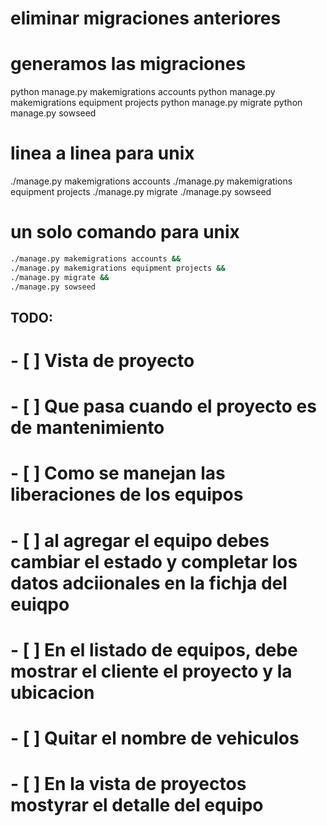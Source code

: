 # eliminar migraciones anteriores

# generamos las migraciones
python manage.py makemigrations accounts
python manage.py makemigrations equipment projects
python manage.py migrate
python manage.py sowseed


# linea a linea para unix
./manage.py makemigrations accounts
./manage.py makemigrations equipment projects
./manage.py migrate
./manage.py sowseed



# un solo comando para unix
```bash
./manage.py makemigrations accounts &&
./manage.py makemigrations equipment projects &&
./manage.py migrate &&
./manage.py sowseed 
```

## TODO:
# - [ ] Vista de proyecto
# - [ ] Que pasa cuando el proyecto es de mantenimiento
# - [ ] Como se manejan las liberaciones de los equipos
# - [ ] al agregar el equipo debes cambiar el estado y completar los datos adciionales en la fichja del euiqpo
# - [ ] En el listado de equipos, debe mostrar el cliente el proyecto y la ubicacion
# - [ ] Quitar el nombre de vehiculos
# - [ ] En la vista de proyectos mostyrar el detalle del equipo 